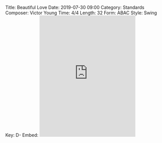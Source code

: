 Title: Beautiful Love
Date: 2019-07-30 09:00
Category: Standards
Composer: Victor Young
Time: 4/4
Length: 32
Form: ABAC
Style: Swing
Key: D-
Embed: <iframe src="https://open.spotify.com/embed/user/thatdavidmiller/playlist/7tZoMf2jhBvFnc1CGzY2Po" width="300" height="380" frameborder="0" allowtransparency="true" allow="encrypted-media"></iframe>
